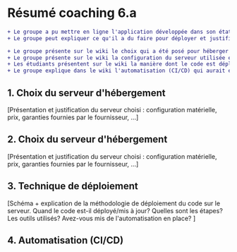 # Résumé coaching 6.a
```diff
+ Le groupe a pu mettre en ligne l'application développée dans son état actuel.
+ Le groupe peut expliquer ce qu'il a du faire pour déployer et justifier les choix. 

+ Le groupe présente sur le wiki le choix qui a été posé pour héberger l'application web : fournisseur, configuration matérielle, prix, garantie, plateforme logicielle, …
+ Le groupe présente sur le wiki la configuration du serveur utilisée et la justifie. 
+ Les étudiants présentent sur le wiki la manière dont le code est déployé en production : moment, étapes, outils et protocoles utilisés, …  
+ Le groupe explique dans le wiki l'automatisation (CI/CD) qui aurait été mis en place.
```

## 1. Choix du serveur d'hébergement

[Présentation et justification du serveur choisi : configuration matérielle, prix, garanties fournies par le fournisseur, ...]

## 2. Choix du serveur d'hébergement

[Présentation et justification du serveur choisi : configuration matérielle, prix, garanties fournies par le fournisseur, ...]

## 3. Technique de déploiement

[Schéma + explication de la méthodologie de déploiement du code sur le serveur.  Quand le code est-il déployé/mis à jour?  Quelles sont les étapes?  Les outils utilisés?  Avez-vous mis de l'automatisation en place? ]

## 4. Automatisation (CI/CD)


